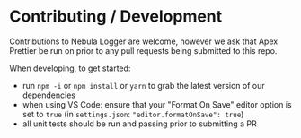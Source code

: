 # Contributing / Development

Contributions to Nebula Logger are welcome, however we ask that Apex Prettier be run on prior to any pull requests being submitted to this repo.

When developing, to get started:

-   run `npm -i` or `npm install` or `yarn` to grab the latest version of our dependencies
-   when using VS Code: ensure that your "Format On Save" editor option is set to `true` (in `settings.json`: `"editor.formatOnSave": true`)
-   all unit tests should be run and passing prior to submitting a PR